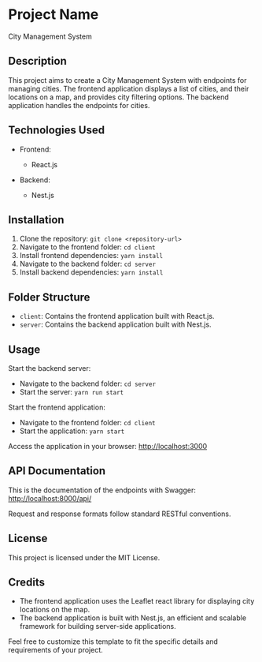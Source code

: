 # Project Name
City Management System

## Description
This project aims to create a City Management System with endpoints for managing cities. The frontend application displays a list of cities, and their locations on a map, and provides city filtering options.
The backend application handles the endpoints for cities.

## Technologies Used
- Frontend:
  - React.js

- Backend:
  - Nest.js

## Installation
1. Clone the repository: `git clone <repository-url>`
2. Navigate to the frontend folder: `cd client`
3. Install frontend dependencies: `yarn install`
4. Navigate to the backend folder: `cd server`
5. Install backend dependencies: `yarn install`

## Folder Structure
- `client`: Contains the frontend application built with React.js.
- `server`: Contains the backend application built with Nest.js.

## Usage
Start the backend server:
- Navigate to the backend folder: `cd server`
- Start the server: `yarn run start`

Start the frontend application:
- Navigate to the frontend folder: `cd client`
- Start the application: `yarn start`

Access the application in your browser: [http://localhost:3000](http://localhost:3000)

## API Documentation
This is the documentation of the endpoints with Swagger: [http://localhost:8000/api/](http://localhost:8000/api/)

Request and response formats follow standard RESTful conventions.

## License
This project is licensed under the MIT License.

## Credits
- The frontend application uses the Leaflet react library for displaying city locations on the map. 
- The backend application is built with Nest.js, an efficient and scalable framework for building server-side applications. 

Feel free to customize this template to fit the specific details and requirements of your project.
